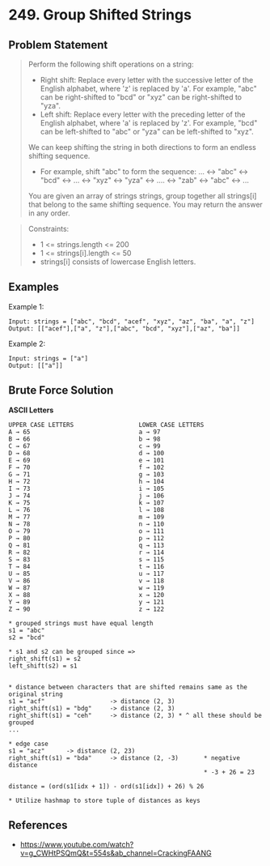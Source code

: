 # 249. Group Shifted Strings

## Problem Statement

> Perform the following shift operations on a string:
>
> - Right shift: Replace every letter with the successive letter of the English alphabet, where 'z' is replaced by 'a'. For example, "abc" can be right-shifted to "bcd" or "xyz" can be right-shifted to "yza".
> - Left shift: Replace every letter with the preceding letter of the English alphabet, where 'a' is replaced by 'z'. For example, "bcd" can be left-shifted to "abc" or "yza" can be left-shifted to "xyz".
>
> We can keep shifting the string in both directions to form an endless shifting sequence.
>
> - For example, shift "abc" to form the sequence: ... <-> "abc" <-> "bcd" <-> ... <-> "xyz" <-> "yza" <-> .... <-> "zab" <-> "abc" <-> ...
>
> You are given an array of strings strings, group together all strings[i] that belong to the same shifting sequence. You may return the answer in any order.

> Constraints:
>
> - 1 <= strings.length <= 200
> - 1 <= strings[i].length <= 50
> - strings[i] consists of lowercase English letters.

## Examples

Example 1:

```
Input: strings = ["abc", "bcd", "acef", "xyz", "az", "ba", "a", "z"]
Output: [["acef"],["a", "z"],["abc", "bcd", "xyz"],["az", "ba"]]
```

Example 2:

```
Input: strings = ["a"]
Output: [["a"]]
```

## Brute Force Solution

**ASCII Letters**

```
UPPER CASE LETTERS                  LOWER CASE LETTERS
A → 65                              a → 97
B → 66                              b → 98
C → 67                              c → 99
D → 68                              d → 100
E → 69                              e → 101
F → 70                              f → 102
G → 71                              g → 103
H → 72                              h → 104
I → 73                              i → 105
J → 74                              j → 106
K → 75                              k → 107
L → 76                              l → 108
M → 77                              m → 109
N → 78                              n → 110
O → 79                              o → 111
P → 80                              p → 112
Q → 81                              q → 113
R → 82                              r → 114
S → 83                              s → 115
T → 84                              t → 116
U → 85                              u → 117
V → 86                              v → 118
W → 87                              w → 119
X → 88                              x → 120
Y → 89                              y → 121
Z → 90                              z → 122
```

```
* grouped strings must have equal length
s1 = "abc"
s2 = "bcd"

* s1 and s2 can be grouped since =>
right_shift(s1) = s2
left_shift(s2) = s1


* distance between characters that are shifted remains same as the original string
s1 = "acf"                  -> distance (2, 3)
right_shift(s1) = "bdg"     -> distance (2, 3)
right_shift(s1) = "ceh"     -> distance (2, 3) * ^ all these should be grouped
...

* edge case
s1 = "acz"      -> distance (2, 23)
right_shift(s1) = "bda"     -> distance (2, -3)       * negative distance
                                                      * -3 + 26 = 23

distance = (ord(s1[idx + 1]) - ord(s1[idx]) + 26) % 26

* Utilize hashmap to store tuple of distances as keys
```

## References

- https://www.youtube.com/watch?v=g_CWHtPSQmQ&t=554s&ab_channel=CrackingFAANG
